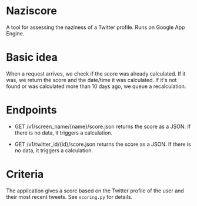 # Naziscore
A tool for assessing the naziness of a Twitter profile. Runs on Google
App Engine.

# Basic idea
When a request arrives, we check if the score was already calculated. If
it was, we return the score and the date/time it was calculated. If it's
not found or was calculated more than 10 days ago, we queue a
recalculation.

# Endpoints
- GET /v1/screen_name/{name}/score.json returns the score as a JSON. If
  there is no data, it triggers a calculation.

- GET /v1/twitter_id/{id}/score.json returns the score as a JSON. If
  there is no data, it triggers a calculation.

# Criteria
The application gives a score based on the Twitter profile of the
user and their most recent tweets. See `scoring.py` for details.
